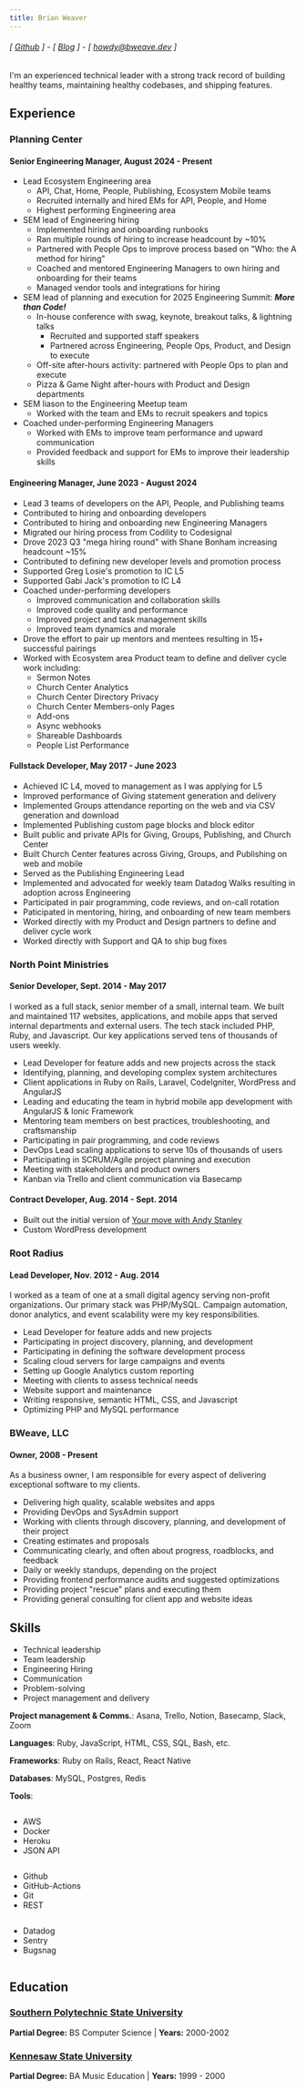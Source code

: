 ```yaml
---
title: Brian Weaver
---
```


###### [ [Github](https://www.github.com/bweave) ] - [ [Blog](https://blog.bweave.dev/) ] - [ howdy@bweave.dev ]

I'm an experienced technical leader with a strong track record of building healthy teams, maintaining healthy codebases, and shipping features.

## Experience

### Planning Center

#### Senior Engineering Manager, August 2024 - Present

- Lead Ecosystem Engineering area
  - API, Chat, Home, People, Publishing, Ecosystem Mobile teams
  - Recruited internally and hired EMs for API, People, and Home
  - Highest performing Engineering area
- SEM lead of Engineering hiring
  - Implemented hiring and onboarding runbooks
  - Ran multiple rounds of hiring to increase headcount by ~10%
  - Partnered with People Ops to improve process based on "Who: the A method for hiring"
  - Coached and mentored Engineering Managers to own hiring and onboarding for their teams
  - Managed vendor tools and integrations for hiring
- SEM lead of planning and execution for 2025 Engineering Summit: **_More than Code!_**
  - In-house conference with swag, keynote, breakout talks, & lightning talks
    - Recruited and supported staff speakers
    - Partnered across Engineering, People Ops, Product, and Design to execute
  - Off-site after-hours activity: partnered with People Ops to plan and execute
  - Pizza & Game Night after-hours with Product and Design departments
- SEM liason to the Engineering Meetup team
  - Worked with the team and EMs to recruit speakers and topics
- Coached under-performing Engineering Managers
  - Worked with EMs to improve team performance and upward communication
  - Provided feedback and support for EMs to improve their leadership skills

#### Engineering Manager, June 2023 - August 2024

- Lead 3 teams of developers on the API, People, and Publishing teams
- Contributed to hiring and onboarding developers
- Contributed to hiring and onboarding new Engineering Managers
- Migrated our hiring process from Codility to Codesignal
- Drove 2023 Q3 "mega hiring round" with Shane Bonham increasing headcount ~15%
- Contributed to defining new developer levels and promotion process
- Supported Greg Losie's promotion to IC L5
- Supported Gabi Jack's promotion to IC L4
- Coached under-performing developers
  - Improved communication and collaboration skills
  - Improved code quality and performance
  - Improved project and task management skills
  - Improved team dynamics and morale
- Drove the effort to pair up mentors and mentees resulting in 15+ successful pairings
- Worked with Ecosystem area Product team to define and deliver cycle work including:
  - Sermon Notes
  - Church Center Analytics
  - Church Center Directory Privacy
  - Church Center Members-only Pages
  - Add-ons
  - Async webhooks
  - Shareable Dashboards
  - People List Performance

#### Fullstack Developer, May 2017 - June 2023

- Achieved IC L4, moved to management as I was applying for L5
- Improved performance of Giving statement generation and delivery
- Implemented Groups attendance reporting on the web and via CSV generation and download
- Implemented Publishing custom page blocks and block editor
- Built public and private APIs for Giving, Groups, Publishing, and Church Center
- Built Church Center features across Giving, Groups, and Publishing on web and mobile
- Served as the Publishing Engineering Lead
- Implemented and advocated for weekly team Datadog Walks resulting in adoption across Engineering
- Participated in pair programming, code reviews, and on-call rotation
- Paticipated in mentoring, hiring, and onboarding of new team members
- Worked directly with my Product and Design partners to define and deliver cycle work
- Worked directly with Support and QA to ship bug fixes

### North Point Ministries

#### Senior Developer, Sept. 2014 - May 2017

I worked as a full stack, senior member of a small, internal team. We built and maintained 117 websites, applications, and mobile apps that served internal departments and external users. The tech stack included PHP, Ruby, and Javascript. Our key applications served tens of thousands of users weekly.

- Lead Developer for feature adds and new projects across the stack
- Identifying, planning, and developing complex system architectures
- Client applications in Ruby on Rails, Laravel, CodeIgniter, WordPress and AngularJS
- Leading and educating the team in hybrid mobile app development with AngularJS & Ionic Framework
- Mentoring team members on best practices, troubleshooting, and craftsmanship
- Participating in pair programming, and code reviews
- DevOps Lead scaling applications to serve 10s of thousands of users
- Participating in SCRUM/Agile project planning and execution
- Meeting with stakeholders and product owners
- Kanban via Trello and client communication via Basecamp

#### Contract Developer, Aug. 2014 - Sept. 2014

- Built out the initial version of [Your move with Andy Stanley](https://yourmove.is/)
- Custom WordPress development

### Root Radius

#### Lead Developer, Nov. 2012 - Aug. 2014

I worked as a team of one at a small digital agency serving non-profit organizations. Our primary stack was PHP/MySQL. Campaign automation, donor analytics, and event scalability were my key responsibilities.

- Lead Developer for feature adds and new projects
- Participating in project discovery, planning, and development
- Participating in defining the software development process
- Scaling cloud servers for large campaigns and events
- Setting up Google Analytics custom reporting
- Meeting with clients to assess technical needs
- Website support and maintenance
- Writing responsive, semantic HTML, CSS, and Javascript
- Optimizing PHP and MySQL performance

### BWeave, LLC

#### Owner, 2008 - Present

As a business owner, I am responsible for every aspect of delivering exceptional software to my clients.

- Delivering high quality, scalable websites and apps
- Providing DevOps and SysAdmin support
- Working with clients through discovery, planning, and development of their project
- Creating estimates and proposals
- Communicating clearly, and often about progress, roadblocks, and feedback
- Daily or weekly standups, depending on the project
- Providing frontend performance audits and suggested optimizations
- Providing project "rescue" plans and executing them
- Providing general consulting for client app and website ideas

## Skills

- Technical leadership
- Team leadership
- Engineering Hiring
- Communication
- Problem-solving
- Project management and delivery

**Project management & Comms.**: Asana, Trello, Notion, Basecamp, Slack, Zoom

**Languages**: Ruby, JavaScript, HTML, CSS, SQL, Bash, etc.

**Frameworks**: Ruby on Rails, React, React Native

**Databases**: MySQL, Postgres, Redis

**Tools**:

<div class="three-column-list">
  <div class="column">
    <ul>
      <li>AWS</li>
      <li>Docker</li>
      <li>Heroku</li>
      <li>JSON API</li>
    </ul>
  </div>
  <div class="column">
    <ul>
      <li>Github</li>
      <li>GitHub-Actions</li>
      <li>Git</li>
      <li>REST</li>
    </ul>
  </div>
  <div class="column">
    <ul>
      <li>Datadog</li>
      <li>Sentry</li>
      <li>Bugsnag</li>
    </ul>
  </div>
</div>

## Education

### [Southern Polytechnic State University](http://engineering.kennesaw.edu/)

**Partial Degree:** BS Computer Science | **Years:** 2000-2002

### [Kennesaw State University](http://www.kennesaw.edu/)

**Partial Degree:** BA Music Education | **Years:** 1999 - 2000
